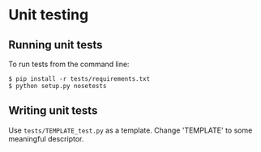 # Unit testing

## Running unit tests

To run tests from the command line:

    $ pip install -r tests/requirements.txt
    $ python setup.py nosetests

## Writing unit tests

Use `tests/TEMPLATE_test.py` as a template.  Change 'TEMPLATE' to some meaningful descriptor.
